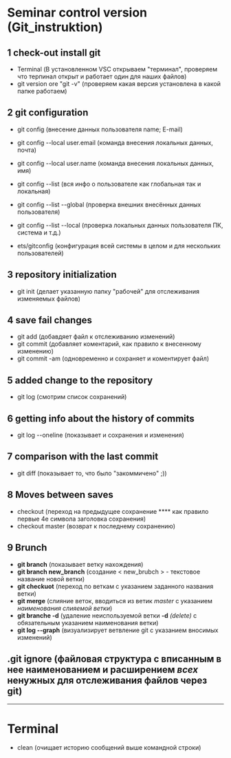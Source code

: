 # Seminar control version (Git_instruktion)

## 1 check-out install git
- Terminal (В установленном VSC открываем "терминал", проверяем что терпинал открыт и работает один для наших файлов)
- git version ore "git -v" (проверяем какая версия установлена в какой папке работаем)
## 2 git configuration
- git config (внесение данных пользователя name; E-mail)
- git config --local user.email (команда внесения локальных данных, почта)
- git config --local user.name (команда внесения локальных данных, имя)
- git config --list (вся инфо о пользователе как глобальная так и локальная)
- git config --list --global (проверка внешних внесённых данных пользователя)
- git config --list --local (проверка локальных данных пользователя ПК, система и т.д.)

- ets/gitconfig (конфигурация всей системы в целом и для нескольких пользователей)

## 3 repository initialization 
- git init (делает указанную папку "рабочей" для отслеживания изменяемых файлов)
## 4 save fail changes
- git add (добавдяет файл к отслеживанию изменений)
- git commit (добавляет коментарий, как правило к внесенному изменению)
- git commit -am (одновременно и сохраняет и коментирует файл)
## 5 added change to the repository
- git log (смотрим список сохранений)
## 6 getting info about the history of commits
- git log --oneline (показывает и сохранения и изменения)
## 7 comparison with the last commit
- git diff (показывает то, что было "закоммичено" ;))
## 8 Moves between saves
- checkout (переход на предыдущее сохранение **** как правило первые 4е символа заголовка сохранения)
- checkout master (возврат к последнему сохранению)
## 9 Brunch
- **git branch** (показывает ветку нахождения)
- **git branch new_branch** (создание < new_brubch > - текстовое название новой ветки) 
- **git checkuot** (переход по веткам с указанием заданного названия ветки)
- **git merge** (слияние веток, вводиться из ветик _master_ с указанием _наименования слияемой ветки_)
- **git branche -d** (удаление неиспользуемой ветки **-d** _(delete)_ с обязательным указанием наименования ветки)
- **git log --graph** (визуализирует ветвление git c указанием вносимых изменений)

## __.git ignore__ (файловая структура с вписанным в нее наименованием и расширением _всех_ ненужных для отслеживания файлов через **git**)
___________
# Terminal
- clean (очищает историю сообщений выше командной строки) 
